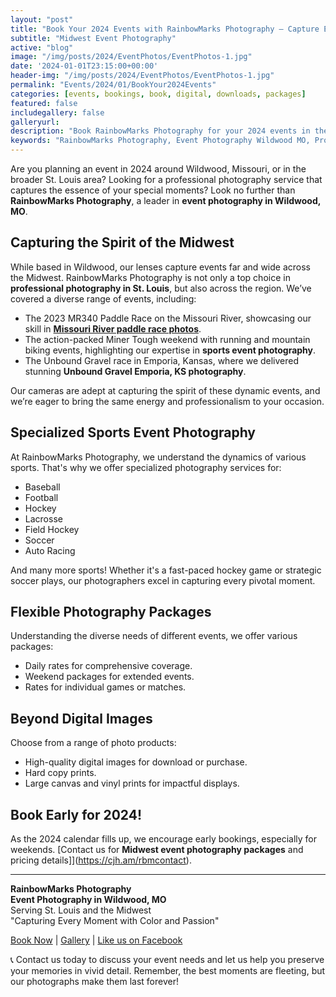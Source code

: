 ```yaml
---
layout: "post"
title: "Book Your 2024 Events with RainbowMarks Photography – Capture Every Moment!"
subtitle: "Midwest Event Photography"
active: "blog"
image: "/img/posts/2024/EventPhotos/EventPhotos-1.jpg"
date: '2024-01-01T23:15:00+00:00'
header-img: "/img/posts/2024/EventPhotos/EventPhotos-1.jpg"
permalink: "Events/2024/01/BookYour2024Events"
categories: [events, bookings, book, digital, downloads, packages]
featured: false
includegallery: false
galleryurl: 
description: "Book RainbowMarks Photography for your 2024 events in the Midwest. Specializing in dynamic event photography in Wildwood, MO, and the St. Louis area. Covering sports, races, and more with flexible packages. Capture your memories in stunning detail!"
keywords: "RainbowMarks Photography, Event Photography Wildwood MO, Professional Photographers St. Louis, Sports Event Photography, 2024 Event Booking, Missouri River Paddle Race Photos, Miner Tough Photography, Unbound Gravel Emporia KS, Digital and Print Photo Services, Midwest Event Photography Packages"
---
```

Are you planning an event in 2024 around Wildwood, Missouri, or in the broader St. Louis area? Looking for a professional photography service that captures the essence of your special moments? Look no further than **RainbowMarks Photography**, a leader in **event photography in Wildwood, MO**.

## Capturing the Spirit of the Midwest

While based in Wildwood, our lenses capture events far and wide across the Midwest. RainbowMarks Photography is not only a top choice in **professional photography in St. Louis**, but also across the region. We’ve covered a diverse range of events, including:

- The 2023 MR340 Paddle Race on the Missouri River, showcasing our skill in [**Missouri River paddle race photos**](https://rainbowmarks.com/MR340/2023/).
- The action-packed Miner Tough weekend with running and mountain biking events, highlighting our expertise in **sports event photography**.
- The Unbound Gravel race in Emporia, Kansas, where we delivered stunning **Unbound Gravel Emporia, KS photography**.

Our cameras are adept at capturing the spirit of these dynamic events, and we’re eager to bring the same energy and professionalism to your occasion.

## Specialized Sports Event Photography

At RainbowMarks Photography, we understand the dynamics of various sports. That's why we offer specialized photography services for:
- Baseball
- Football
- Hockey
- Lacrosse
- Field Hockey
- Soccer
- Auto Racing

And many more sports! Whether it's a fast-paced hockey game or strategic soccer plays, our photographers excel in capturing every pivotal moment.

## Flexible Photography Packages

Understanding the diverse needs of different events, we offer various packages:

- Daily rates for comprehensive coverage.
- Weekend packages for extended events.
- Rates for individual games or matches.

## Beyond Digital Images

Choose from a range of photo products:

- High-quality digital images for download or purchase.
- Hard copy prints.
- Large canvas and vinyl prints for impactful displays.

## Book Early for 2024!

As the 2024 calendar fills up, we encourage early bookings, especially for weekends. [Contact us for **Midwest event photography packages** and pricing details]](https://cjh.am/rbmcontact).

---

**RainbowMarks Photography**  
**Event Photography in Wildwood, MO**  
Serving St. Louis and the Midwest  
"Capturing Every Moment with Color and Passion"

[Book Now](https://cjh.am/rbmcontact) | [Gallery](https://photos.rainbowmarks.com/) | [Like us on Facebook](https://www.facebook.com/rainbowmarksphoto)

📞 Contact us today to discuss your event needs and let us help you preserve your memories in vivid detail. Remember, the best moments are fleeting, but our photographs make them last forever!
